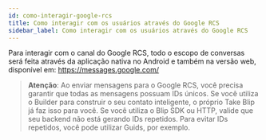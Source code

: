 ```yaml
---
id: como-interagir-google-rcs
title: Como interagir com os usuários através do Google RCS
sidebar_label: Como interagir com os usuários através do Google RCS
---
```


Para interagir com o canal do Google RCS, todo o escopo de conversas será feita através da aplicação nativa no Android e também na versão web, disponível em: https://messages.google.com/

> **Atenção**: Ao enviar mensagens para o Google RCS, você precisa garantir que todas as mensagens possuam IDs únicos.
Se você utiliza o Builder para construir o seu contato inteligente, o próprio Take Blip já faz isso para você. Se você utiliza o Blip SDK ou HTTP, valide que seu backend não está gerando IDs repetidos. Para evitar IDs repetidos, você pode utilizar Guids, por exemplo.

<!-- Rating frame -->
<script type="text/javascript" src="/scripts/rating.js"></script>